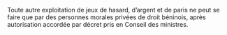 Toute autre exploitation de jeux de hasard, d’argent et de paris ne peut se faire que par des personnes morales privées de droit béninois, après autorisation accordée par décret pris en Conseil des ministres.